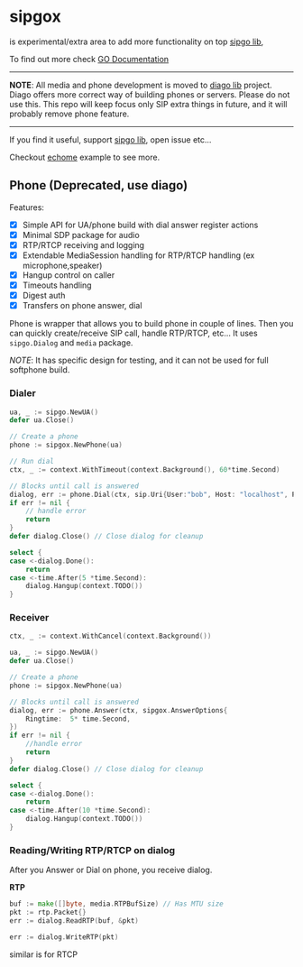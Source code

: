 # sipgox

is experimental/extra area to add more functionality on top [sipgo lib](https://github.com/emiago/sipgo),

To find out more check [GO Documentation](https://pkg.go.dev/github.com/emiago/sipgox)

---
**NOTE**: All media and phone development is moved to [diago lib](https://github.com/emiago/diago) project. Diago offers more correct way of building phones or servers.
Please do not use this. This repo will keep focus only SIP extra things in future, and it will probably remove phone feature.

---

If you find it useful, support [sipgo lib](https://github.com/emiago/sipgo), open issue etc...

Checkout [echome](/echome/) example to see more. 

## Phone (Deprecated, use diago)

Features:
- [x] Simple API for UA/phone build with dial answer register actions
- [x] Minimal SDP package for audio
- [x] RTP/RTCP receiving and logging
- [x] Extendable MediaSession handling for RTP/RTCP handling (ex microphone,speaker)
- [x] Hangup control on caller
- [x] Timeouts handling
- [x] Digest auth
- [x] Transfers on phone answer, dial

Phone is wrapper that allows you to build phone in couple of lines. 
Then you can quickly create/receive SIP call, handle RTP/RTCP, etc... 
It uses `sipgo.Dialog` and `media` package.

*NOTE*: It has specific design for testing, and it can not be used for full softphone build.

### Dialer

```go
ua, _ := sipgo.NewUA()
defer ua.Close()

// Create a phone
phone := sipgox.NewPhone(ua) 

// Run dial
ctx, _ := context.WithTimeout(context.Background(), 60*time.Second)

// Blocks until call is answered
dialog, err := phone.Dial(ctx, sip.Uri{User:"bob", Host: "localhost", Port:5060}, sipgox.DialOptions{})
if err != nil {
    // handle error
    return
}
defer dialog.Close() // Close dialog for cleanup

select {
case <-dialog.Done():
    return
case <-time.After(5 *time.Second):
    dialog.Hangup(context.TODO())
}
```

### Receiver

```go
ctx, _ := context.WithCancel(context.Background())

ua, _ := sipgo.NewUA()
defer ua.Close()

// Create a phone
phone := sipgox.NewPhone(ua)

// Blocks until call is answered
dialog, err := phone.Answer(ctx, sipgox.AnswerOptions{
    Ringtime:  5* time.Second,
})
if err != nil {
    //handle error
    return
}
defer dialog.Close() // Close dialog for cleanup

select {
case <-dialog.Done():
    return
case <-time.After(10 *time.Second):
    dialog.Hangup(context.TODO())
}
```

### Reading/Writing RTP/RTCP on dialog

After you Answer or Dial on phone, you receive dialog.

**RTP**
```go
buf := make([]byte, media.RTPBufSize) // Has MTU size
pkt := rtp.Packet{}
err := dialog.ReadRTP(buf, &pkt)

err := dialog.WriteRTP(pkt)

```

similar is for RTCP
